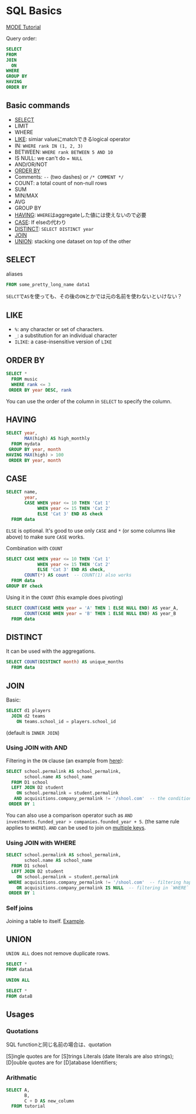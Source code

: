 # SQL Basics

[MODE Tutorial](https://mode.com/sql-tutorial/)

Query order:
```sql
SELECT
FROM
JOIN
  ON
WHERE
GROUP BY
HAVING
ORDER BY
```

## Basic commands

* [SELECT](#select)
* LIMIT
* WHERE
* [LIKE](#like): simiar valueにmatchできるlogical operator
* IN: `WHERE rank IN (1, 2, 3)`
* BETWEEN: `WHERE rank BETWEEN 5 AND 10`
* IS NULL: we can't do `= NULL`
* AND/OR/NOT
* [ORDER BY](#order-by)
* Comments: `--` (two dashes) or `/* COMMENT */`
* COUNT: a total count of non-null rows
* SUM
* MIN/MAX
* AVG
* GROUP BY
* [HAVING](#having): `WHERE`はaggregateした値には使えないので必要
* [CASE](#case): If elseの代わり
* [DISTINCT](#distinct): `SELECT DISTINCT year`
* [JOIN](#join)
* [UNION](#union): stacking one dataset on top of the other

## SELECT

aliases
```sql
FROM some_pretty_long_name data1
```

`SELCT`で`AS`を使っても、その後の`ON`とかでは元の名前を使わないといけない？


## LIKE

* `%`: any character or set of characters.
* `_`: a substitution for an individual character
* `ILIKE`: a case-insensitive version of `LIKE`

## ORDER BY

```sql
SELECT *
  FROM music
  WHERE rank <= 3
 ORDER BY year DESC, rank
```
You can use the order of the column in `SELECT` to specify the column.


## HAVING
```sql
SELECT year,
       MAX(high) AS high_monthly
  FROM mydata
 GROUP BY year, month
HAVING MAX(high) > 100
 ORDER BY year, month
```

## CASE

```sql
SELECT name,
       year,
       CASE WHEN year <= 10 THEN 'Cat 1'
            WHEN year <= 15 THEN 'Cat 2'
            ELSE 'Cat 3' END AS check
  FROM data
```
`ELSE` is optional. It's good to use only `CASE` and `*` (or some columns like above) to make sure `CASE` works.


Combination with `COUNT`
```sql
SELECT CASE WHEN year <= 10 THEN 'Cat 1'
            WHEN year <= 15 THEN 'Cat 2'
            ELSE 'Cat 3' END AS check,
       COUNT(*) AS count  -- COUNT(1) also works
  FROM data
GROUP BY check
```

Using it in the `COUNT` (this example does pivoting)
```sql
SELECT COUNT(CASE WHEN year = 'A' THEN 1 ELSE NULL END) AS year_A,
       COUNT(CASE WHEN year = 'B' THEN 1 ELSE NULL END) AS year_B
  FROM data
```


## DISTINCT

It can be used with the aggregations.
```sql
SELECT COUNT(DISTINCT month) AS unique_months
  FROM data
```

## JOIN

Basic:
```sql
SELECT d1 players
  JOIN d2 teams
    ON teams.school_id = players.school_id
```
(default is `INNER JOIN`)

### Using JOIN with AND
Filtering in the `ON` clause (an example from [here](https://mode.com/sql-tutorial/sql-joins-where-vs-on/)):
```sql
SELECT school.permalink AS school_permalink,
       school.name AS school_name
  FROM D1 school
  LEFT JOIN D2 student
    ON school.permalink = student.permalink
   AND acquisitions.company_permalink != '/shool.com'  -- the conditional statement is evaluated before the join
 ORDER BY 1
```
You can also use a comparison operator such as `AND investments.funded_year > companies.founded_year + 5`. (the same rule applies to `WHERE`). `AND` can be used to join on [multiple keys](https://mode.com/sql-tutorial/sql-joins-on-multiple-keys/).


### Using JOIN with WHERE
```sql
SELECT school.permalink AS school_permalink,
       school.name AS school_name
  FROM D1 school
  LEFT JOIN D2 student
    ON school.permalink = student.permalink
 WHERE acquisitions.company_permalink != '/shool.com'  -- filtering happens after the join
    OR acquisitions.company_permalink IS NULL  -- filtering in `WHERE` removes NULL
 ORDER BY 1
```


### Self joins
Joining a table to itself. [Example](https://mode.com/sql-tutorial/sql-self-joins/#self-joining-tables).



## UNION

`UNION ALL` does not remove duplicate rows.
```sql
SELECT *
FROM dataA

UNION ALL

SELECT *
FROM dataB
```
  


## Usages

### Quotations
SQL functionと同じ名前の場合は、quotation

[S]ingle quotes are for [S]trings Literals (date literals are also strings);
[D]ouble quotes are for [D]atabase Identifiers;

### Arithmatic
```sql
SELECT A,
       B,
       C + D AS new_column
  FROM tutorial
```

